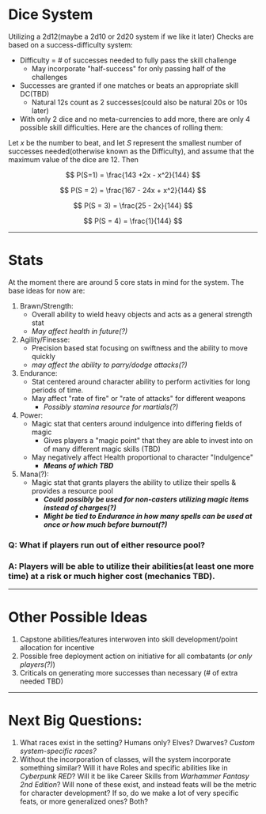 # Dice System
Utilizing a 2d12(maybe a 2d10 or 2d20 system if we like it later)
Checks are based on a success-difficulty system:
- Difficulty = # of successes needed to fully pass the skill challenge
	- May incorporate "half-success" for only passing half of the challenges
- Successes are granted if one matches or beats an appropriate skill DC(TBD)
	- Natural 12s count as 2 successes(could also be natural 20s or 10s later)
- With only 2 dice and no meta-currencies to add more, there are only 4 possible skill difficulties. Here are the chances of rolling them:

Let $x$ be the number to beat,  and let $S$ represent the smallest number of successes needed(otherwise known as the Difficulty), and assume that the maximum value of the dice are 12. Then

$$
P(S=1) = \frac{143 +2x - x^2}{144}
$$

$$
P(S = 2) = \frac{167 - 24x + x^2}{144}
$$

$$
P(S = 3) = \frac{25 - 2x}{144}
$$

$$
P(S = 4) = \frac{1}{144}
$$

---
# Stats
At the moment there are around 5 core stats in mind for the system. The base ideas for now are:
1. Brawn/Strength:
	- Overall ability to wield heavy objects and acts as a general strength stat
	- *May affect health in future(?)*
2. Agility/Finesse:
	- Precision based stat focusing on swiftness and the ability to move quickly
	- *may affect the ability to parry/dodge attacks(?)*
3. Endurance:
	- Stat centered around character ability to perform activities for long periods of time.
	- May affect "rate of fire" or "rate of attacks" for different weapons
		- *Possibly stamina resource for martials(?)*
4. Power:
	- Magic stat that centers around indulgence into differing fields of magic
		- Gives players a "magic point" that they are able to invest into on of many different magic skills (TBD)
	- May negatively affect Health proportional to character "Indulgence"
		- ***Means of which TBD***
5. Mana(?):
	- Magic stat that grants players the ability to utilize their spells & provides a resource pool
		- ***Could possibly be used for non-casters utilizing magic items instead of charges(?)***
		- ***Might be tied to Endurance in how many spells can be used at once or how much before burnout(?)***

### Q: What if players run out of either resource pool?
### A: Players will be able to utilize their abilities(at least one more time) at a risk or much higher cost (mechanics TBD).

--- 
# Other Possible Ideas
1. Capstone abilities/features interwoven into skill development/point allocation for incentive
2. Possible free deployment action on initiative for all combatants (*or only players(?)*)
3. Criticals on generating more successes than necessary (# of extra needed TBD)

---
# Next Big Questions:
1. What races exist in the setting? Humans only? Elves? Dwarves? *Custom system-specific races?*
2. Without the incorporation of classes, will the system incorporate something similar? Will it have Roles and specific abilities like in *Cyberpunk RED*? Will it be like Career Skills from *Warhammer Fantasy 2nd Edition*? Will none of these exist, and instead feats will be the metric for character development? If so, do we make a lot of very specific feats, or more generalized ones? Both?
